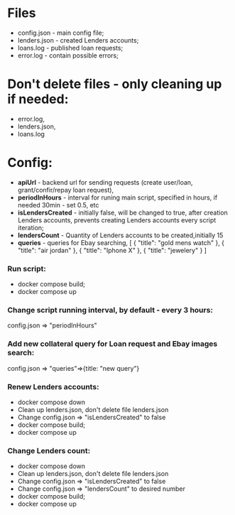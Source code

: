 # Files

- config.json - main config file;
- lenders.json - created Lenders accounts;
- loans.log - published loan requests;
- error.log - contain possible errors;

# Don't delete files - only cleaning up if needed:

- error.log,
- lenders.json,
- loans.log

# Config:

- **apiUrl** - backend url for sending requests (create user/loan, grant/confir/repay loan request),
- **periodInHours** - interval for runing main script, specified in hours, if needed 30min - set 0.5, etc
- **isLendersCreated** - initially false, will be changed to true, after creation Lenders accounts, prevents creating Lenders accounts every script iteration;
- **lendersCount** - Quantity of Lenders accounts to be created,initially 15
- **queries** - queries for Ebay searching, [
  { "title": "gold mens watch" },
  { "title": "air jordan" },
  { "title": "Iphone X" },
  { "title": "jewelery" }
  ]

### Run script:

- docker compose build;
- docker compose up

### Change script running interval, by default - every 3 hours:

config.json => "periodInHours"

### Add new collateral query for Loan request and Ebay images search:

config.json => "queries"=>{title: "new query"}

### Renew Lenders accounts:

- docker compose down
- Clean up lenders.json, don't delete file lenders.json
- Change config.json => "isLendersCreated" to false
- docker compose build;
- docker compose up

### Change Lenders count:

- docker compose down
- Clean up lenders.json, don't delete file lenders.json
- Change config.json => "isLendersCreated" to false
- Change config.json => "lendersCount" to desired number
- docker compose build;
- docker compose up

